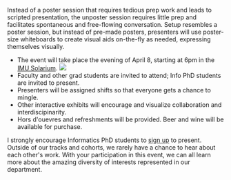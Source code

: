 Instead of a poster session that requires tedious prep work and leads to
scripted presentation, the unposter session requires little prep and
facilitates spontaneous and free-flowing conversation. Setup resembles a poster
session, but instead of pre-made posters, presenters will use poster-size
whiteboards to create visual aids on-the-fly as needed, expressing themselves
visually.

*   The event will take place the evening of April 8, starting at 6pm in the 
    [IMU Solarium](https://www.google.com/maps/place/39%C2%B010%2704.5%22N+86%C2%B031%2727.8%22W/@39.1677602,-86.5242628,18z/data=!4m2!3m1!1s0x0:0x0).
    <a target="_blank" href="https://www.google.com/calendar/hosted/umail.iu.edu/event?action=TEMPLATE&tmeid=NDRxMWgyOWluMm5hdGtyczNhdTFlYnJrNHMgdXM1NTRnYnZiZWNhdjAxbXNuNDhxYjAyazhAZw&tmsrc=us554gbvbecav01msn48qb02k8%40group.calendar.google.com"><img border="0" src="https://www.google.com/calendar/images/ext/gc_button1_en.gif"></a>
*   Faculty and other grad students are invited to attend;  Info PhD students
    are invited to present.
*   Presenters will be assigned shifts so that everyone gets a chance to
    mingle.
*   Other interactive exhibits will encourage and visualize collaboration and
    interdiscipinarity. 
*   Hors d'ouevres and refreshments will be provided. Beer and wine will be
    available for purchase.

I strongly encourage Informatics PhD students to 
[sign
up](https://docs.google.com/forms/d/1UEAPZQTquaGi3T1Jmvu19UC6lcOb7Fu5Dlfmxs12RrA/viewform)
to present. Outside of our tracks and cohorts, we rarely have a chance to hear
about each other's work.  With your participation in this event, we can all
learn more about the amazing diversity of interests represented in our
department.
